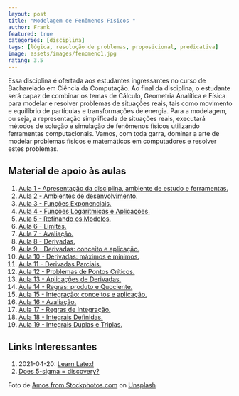 ```yaml
---
layout: post
title: "Modelagem de Fenômenos Físicos "
author: Frank
featured: true
categories: [disciplina]
tags: [lógica, resolução de problemas, proposicional, predicativa]
image: assets/images/fenomeno1.jpg
rating: 3.5
---
```


Essa disciplina é ofertada aos estudantes ingressantes no curso de Bacharelado em Ciência da Computação. Ao final da disciplina, o estudante será capaz de combinar os temas de Cálculo, Geometria Analítica e Física para modelar e resolver problemas de situações reais, tais como movimento e equilíbrio de partículas e transformações de energia. Para a modelagem, ou seja, a representação simplificada de situações reais, executará métodos de solução e simulação de fenômenos físicos utilizando ferramentas computacionais. Vamos, com toda garra, dominar a arte de modelar problemas físicos e matemáticos em computadores e resolver estes problemas.

<h2>Material de apoio às aulas</h2>

<ol>
    <li><a href="https://frankalcantara.com/Aulas/Fenomenos/out/Aula1.html#/" target="_blank">Aula 1 - Apresentação da disciplina, ambiente de estudo e ferramentas.</a></li>
    <li><a href="https://frankalcantara.com/Aulas/Fenomenos/out/Aula2.html#/" target="_blank">Aula 2 - Ambientes de desenvolvimento.</a></li>
    <li><a href="https://frankalcantara.com/Aulas/Fenomenos/out/Aula3.html#/" target="_blank">Aula 3 - Funções Exponenciais.</a></li>
    <li><a href="https://frankalcantara.com/Aulas/Fenomenos/out/Aula4.html#/" target="_blank">Aula 4 - Funções Logarítmicas e Aplicações.</a></li>
     <li><a href="https://frankalcantara.com/Aulas/Fenomenos/out/Aula5.html#/" target="_blank">Aula 5 - Refinando os Modelos.</a></li>
     <li><a href="https://frankalcantara.com/Aulas/Fenomenos/out/Aula6.html#/" target="_blank">Aula 6 - Limites.</a></li>
     <li><a href="" target="_blank">Aula 7 - Avaliação.</a></li>
     <li><a href="https://frankalcantara.com/Aulas/Fenomenos/out/Aula8.html#/" target="_blank">Aula 8 - Derivadas.</a></li>
     <li><a href="https://colab.research.google.com/drive/1BMlrn4iiwfCmBVCwb5y9UtZnd6NiWWGO?usp=sharing" target="_blank">Aula 9 - Derivadas: conceito e aplicação.</a></li>
     <li><a href="https://colab.research.google.com/drive/1muJZzC0m2X2m25v9l7IBp0NOXN8JgTz3?usp=sharing" target="_blank">Aula 10 - Derivadas: máximos e mínimos.</a></li>
     <li><a href="https://colab.research.google.com/drive/1LGINMdU0DhlcA1i4xgSaDFzgHI0Mea_9?usp=sharing" target="_blank">Aula 11 - Derivadas Parciais.</a></li>
     <li><a href="https://colab.research.google.com/drive/1r6OW56MPYOcjiU3D_q0Q213HpMobfv1d?usp=sharing" target="_blank">Aula 12 - Problemas de Pontos Críticos.</a></li>
     <li><a href="https://colab.research.google.com/drive/1OdO8_SjIQHpGB5tbbAdTRUi5dSgDcbDS?usp=sharing" target="_blank">Aula 13 - Aplicações de Derivadas.</a></li>
     <li><a href="https://colab.research.google.com/drive/1MvYG2KuaITwTJ42dUesxOqHW238GWsgF?usp=sharing" target="_blank">Aula 14 - Regras: produto e Quociente.</a></li>
     <li><a href="https://colab.research.google.com/drive/1c3ROtjAM0sd1n5NQUg2EEiojVwjvDkjy?usp=sharing" target="_blank">Aula 15 - Integração: conceitos e aplicação.</a></li>
     <li><a href="" target="_blank">Aula 16 - Avaliação.</a></li>
     <li><a href="https://colab.research.google.com/drive/1QXfrYDOoCsnoVJPbJqqzLVFTI1KhqOhj?usp=sharing" target="_blank">Aula 17 - Regras de Integração.</a></li>
     <li><a href="https://colab.research.google.com/drive/16gtCjgWU4gR_H5oNihapYLOSdoMRfCRv?usp=sharing" target="_blank">Aula 18 - Integrais Definidas.</a></li>
     <li><a href="https://colab.research.google.com/drive/19iGbr-KFGGS6dH-gFkQlR8Ig1SjBwfI2?usp=sharing" target="_blank">Aula 19 - Integrais Duplas e Triplas.</a></li>
</ol>

<h2>Links Interessantes</h2>

<ol>
    <li>2021-04-20: <a href="https://www.learnlatex.org/en/" target="_blank">Learn Latex!</a></li>
    <li><a href="https://www.physicscentral.com/buzz/blog/index.cfm?postid=5248358123737529836" target="_blank">Does 5-sigma = discovery?</a></li>
</ol>

<span>Foto de <a href="https://unsplash.com/@stockphotos_com?utm_source=unsplash&utm_medium=referral&utm_content=creditCopyText">Amos from Stockphotos.com</a> on <a href="/s/photos/thunder?utm_source=unsplash&utm_medium=referral&utm_content=creditCopyText">Unsplash</a>
</span>
